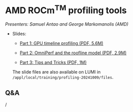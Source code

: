 # AMD ROCm<sup>TM</sup> profiling tools

<em>Presenters: Samuel Antao and George Markomanolis (AMD)</em>

-   Slides:

    -   [Part 1: GPU timeline profiling (PDF, 5.6M)](https://462000265.lumidata.eu/profiling-20241009/files/02a_AMD_ROCm_profiling_tools_GPU_timeline_profiling.pdf)

    -   [Part 2: OmniPerf and the roofline model (PDF, 2.9M)](https://462000265.lumidata.eu/profiling-20241009/files/02b_AMD_ROCm_profiling_tools_omniperf_and_roofline.pdf)

    -   [Part 3: Tips and Tricks (PDF, 1M)](https://462000265.lumidata.eu/profiling-20241009/files/02c_AMD_ROCm_profiling_tools_tips_and_tricks.pdf)

    The slide files are also available on LUMI in
    `/appl/local/training/profiling-20241009/files`.

<!--
-   Recording in `/appl/local/training/profiling-20241009/recordings/02_Intro_rocprof.mp4`
-->

<!--
=== "Part 1: rocprof"
    <video src="https://462000265.lumidata.eu/profiling-20241009/recordings/02a_AMD_tools__rocprof.mp4" controls="controls"></video>

=== "Part 2: OmniTrace"
    <video src="https://462000265.lumidata.eu/profiling-20241009/recordings/02b_AMD_tools__OmniTrace.mp4" controls="controls"></video>

=== "Part 3: OmniPerf"
    <video src="https://462000265.lumidata.eu/profiling-20241009/recordings/02c_AMD_tools__OmniPerf.mp4" controls="controls"></video>

The recordings are also available on LUMI in
`/appl/local/training/profiling-20241009/recordings`.
-->

## Q&A

/
